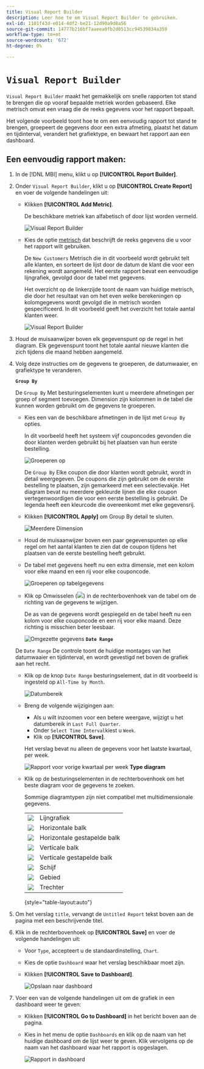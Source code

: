 ```yaml
---
title: Visual Report Builder
description: Leer hoe te om Visual Report Builder te gebruiken.
exl-id: 1101f43d-e014-4df2-be21-12d90a9d8a56
source-git-commit: 14777b216bf7aaeea0fb2d0513cc94539034a359
workflow-type: tm+mt
source-wordcount: '672'
ht-degree: 0%

---
```


# `Visual Report Builder`

`Visual Report Builder` maakt het gemakkelijk om snelle rapporten tot stand te brengen die op vooraf bepaalde metriek worden gebaseerd. Elke metrisch omvat een vraag die de reeks gegevens voor het rapport bepaalt.

Het volgende voorbeeld toont hoe te om een eenvoudig rapport tot stand te brengen, groepeert de gegevens door een extra afmeting, plaatst het datum en tijdinterval, verandert het grafiektype, en bewaart het rapport aan een dashboard.

## Een eenvoudig rapport maken:

1. In de [!DNL MBI] menu, klikt u op **[!UICONTROL Report Builder]**.

1. Onder `Visual Report Builder`, klikt u op **[!UICONTROL Create Report]** en voer de volgende handelingen uit:

   * Klikken **[!UICONTROL Add Metric]**.

      De beschikbare metriek kan alfabetisch of door lijst worden vermeld.

      ![Visual Report Builder](../../assets/magento-bi-visual-report-builder-add-metric.png)

   * Kies de optie [metrisch](../../data-user/reports/ess-manage-data-metrics.md) dat beschrijft de reeks gegevens die u voor het rapport wilt gebruiken.

      De `New Customers` Metrisch die in dit voorbeeld wordt gebruikt telt alle klanten, en sorteert de lijst door de datum de klant die voor een rekening wordt aangemeld. Het eerste rapport bevat een eenvoudige lijngrafiek, gevolgd door de tabel met gegevens.

      Het overzicht op de linkerzijde toont de naam van huidige metrisch, die door het resultaat van om het even welke berekeningen op kolomgegevens wordt gevolgd die in metrisch worden gespecificeerd. In dit voorbeeld geeft het overzicht het totale aantal klanten weer.

      ![Visual Report Builder](../../assets/magento-bi-report-builder-untitled.png)

1. Houd de muisaanwijzer boven elk gegevenspunt op de regel in het diagram. Elk gegevenspunt toont het totale aantal nieuwe klanten die zich tijdens die maand hebben aangemeld.

1. Volg deze instructies om de gegevens te groeperen, de datumwaaier, en grafiektype te veranderen.

   **`Group By`**

   De `Group By` Met besturingselementen kunt u meerdere afmetingen per groep of segment toevoegen. Dimension zijn kolommen in de tabel die kunnen worden gebruikt om de gegevens te groeperen.

   * Kies een van de beschikbare afmetingen in de lijst met `Group By` opties.

      In dit voorbeeld heeft het systeem vijf couponcodes gevonden die door klanten werden gebruikt bij het plaatsen van hun eerste bestelling.

      ![Groeperen op](../../assets/magento-bi-report-builder-group-by-dimensions.png)

      De `Group By` Elke coupon die door klanten wordt gebruikt, wordt in detail weergegeven. De coupons die zijn gebruikt om de eerste bestelling te plaatsen, zijn gemarkeerd met een selectievakje. Het diagram bevat nu meerdere gekleurde lijnen die elke coupon vertegenwoordigen die voor een eerste bestelling is gebruikt. De legenda heeft een kleurcode die overeenkomt met elke gegevensrij.

   * Klikken **[!UICONTROL Apply]** om Group By detail te sluiten.

      ![Meerdere Dimension](../../assets/magento-bi-report-builder-group-by-dimension-detail.png)

   * Houd de muisaanwijzer boven een paar gegevenspunten op elke regel om het aantal klanten te zien dat de coupon tijdens het plaatsen van de eerste bestelling heeft gebruikt.

   * De tabel met gegevens heeft nu een extra dimensie, met een kolom voor elke maand en een rij voor elke couponcode.

      ![Groeperen op tabelgegevens](../../assets/magento-bi-report-builder-group-by-table-data.png)

   * Klik op Omwisselen (![](../../assets/magento-bi-btn-transpose.png)) in de rechterbovenhoek van de tabel om de richting van de gegevens te wijzigen.

      De as van de gegevens wordt gespiegeld en de tabel heeft nu een kolom voor elke couponcode en een rij voor elke maand. Deze richting is misschien beter leesbaar.

      ![Omgezette gegevens](../../assets/magento-bi-report-builder-group-by-table-data-transposed.png)
   **`Date Range`**

   De `Date Range` De controle toont de huidige montages van het datumwaaier en tijdinterval, en wordt gevestigd net boven de grafiek aan het recht.

   * Klik op de knop `Date Range` besturingselement, dat in dit voorbeeld is ingesteld op `All-Time by Month`.

      ![Datumbereik](../../assets/magento-bi-report-builder-date-range.png)

   * Breng de volgende wijzigingen aan:

      * Als u wilt inzoomen voor een betere weergave, wijzigt u het datumbereik in `Last Full Quarter`.
      * Onder `Select Time Interval`kiest u `Week`.
      * Klik op **[!UICONTROL Save]**.

      Het verslag bevat nu alleen de gegevens voor het laatste kwartaal, per week.

      ![Rapport voor vorige kwartaal per week](../../assets/magento-bi-report-builder-date-range-quarter-by-week-chart.png)
   **Type diagram**

   * Klik op de besturingselementen in de rechterbovenhoek om het beste diagram voor de gegevens te zoeken.

      Sommige diagramtypen zijn niet compatibel met multidimensionale gegevens.

      |  |  |
      |-----|-----|
      | ![](../../assets/magento-bi-btn-chart-line.png) | Lijngrafiek |
      | ![](../../assets/magento-bi-btn-chart-horz-bar.png) | Horizontale balk |
      | ![](../../assets/magento-bi-btn-chart-horz-stacked-bar.png) | Horizontale gestapelde balk |
      | ![](../../assets/magento-bi-btn-chart-vert-bar.png) | Verticale balk |
      | ![](../../assets/magento-bi-btn-chart-vert-stacked-bar.png) | Verticale gestapelde balk |
      | ![](../../assets/magento-bi-btn-chart-pie.png) | Schijf |
      | ![](../../assets/magento-bi-btn-chart-area.png) | Gebied |
      | ![](../../assets/magento-bi-btn-chart-funnel.png) | Trechter |

      {style="table-layout:auto"}




1. Om het verslag `title`, vervangt de `Untitled Report` tekst boven aan de pagina met een beschrijvende titel.

1. Klik in de rechterbovenhoek op **[!UICONTROL Save]** en voer de volgende handelingen uit:

   * Voor `Type`, accepteert u de standaardinstelling, `Chart`.

   * Kies de optie `Dashboard` waar het verslag beschikbaar moet zijn.

   * Klikken **[!UICONTROL Save to Dashboard]**.

      ![Opslaan naar dashboard](../../assets/magento-bi-report-builder-save-to-dashboard.png)

1. Voer een van de volgende handelingen uit om de grafiek in een dashboard weer te geven:

   * Klikken **[!UICONTROL Go to Dashboard]** in het bericht boven aan de pagina.

   * Kies in het menu de optie `Dashboards` en klik op de naam van het huidige dashboard om de lijst weer te geven. Klik vervolgens op de naam van het dashboard waar het rapport is opgeslagen.

      ![Rapport in dashboard](../../assets/magento-bi-report-builder-my-dashboard.png)
